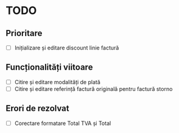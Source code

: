 # TODO

## Prioritare
- [ ] Inițializare și editare discount linie factură

## Funcționalități viitoare
- [ ] Citire și editare modalități de plată
- [ ] Citire și editare referință factură originală pentru factură storno
    
## Erori de rezolvat
- [ ] Corectare formatare Total TVA și Total
